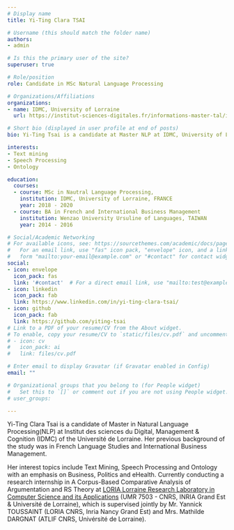 ```yaml
---
# Display name
title: Yi-Ting Clara TSAI

# Username (this should match the folder name)
authors:
- admin

# Is this the primary user of the site?
superuser: true

# Role/position
role: Candidate in MSc Natural Language Processing

# Organizations/Affiliations
organizations:
- name: IDMC, University of Lorraine
  url: https://institut-sciences-digitales.fr/informations-master-tal/info-tal-generales/

# Short bio (displayed in user profile at end of posts)
bio: Yi-Ting Tsai is a candidate at Master NLP at IDMC, University of Lorraine.

interests:
- Text mining
- Speech Processing
- Ontology

education:
  courses:
  - course: MSc in Nautral Language Processing, 
    institution: IDMC, University of Lorraine, FRANCE
    year: 2018 - 2020
  - course: BA in French and International Business Management
    institution: Wenzao University Ursuline of Languages, TAIWAN
    year: 2014 - 2016

# Social/Academic Networking
# For available icons, see: https://sourcethemes.com/academic/docs/page-builder/#icons
#   For an email link, use "fas" icon pack, "envelope" icon, and a link in the
#   form "mailto:your-email@example.com" or "#contact" for contact widget.
social:
- icon: envelope
  icon_pack: fas
  link: '#contact'  # For a direct email link, use "mailto:test@example.org".
- icon: linkedin
  icon_pack: fab
  link: https://www.linkedin.com/in/yi-ting-clara-tsai/
- icon: github
  icon_pack: fab
  link: https://github.com/yiting-tsai
# Link to a PDF of your resume/CV from the About widget.
# To enable, copy your resume/CV to `static/files/cv.pdf` and uncomment the lines below.
# - icon: cv
#   icon_pack: ai
#   link: files/cv.pdf

# Enter email to display Gravatar (if Gravatar enabled in Config)
email: ""

# Organizational groups that you belong to (for People widget)
#   Set this to `[]` or comment out if you are not using People widget.
# user_groups:

---
```


Yi-Ting Clara Tsai is a candidate of Master in Natural Language Processing(NLP) at Institut des sciences du Digital, Management & Cognition (IDMC) of the Université de Lorraine. Her previous background of the study was in French Language Studies and International Business Management.

Her interest topics include Text Mining, Speech Processing and Ontology with an emphasis on Business, Politics and eHealth. Currently conducting a research internship in A Corpus-Based Comparative Analysis of Argumentation and RS Theory at [LORIA Lorraine Research Laboratory in Computer Science and its Applications](https://www.loria.fr/en/) (UMR 7503 - CNRS, INRIA Grand Est & Université de Lorraine), which is supervised jointly by Mr. Yannick TOUSSAINT (LORIA CNRS, Inria Nancy Grand Est) and Mrs. Mathilde DARGNAT (ATLIF CNRS, Univérsité de Lorraine).